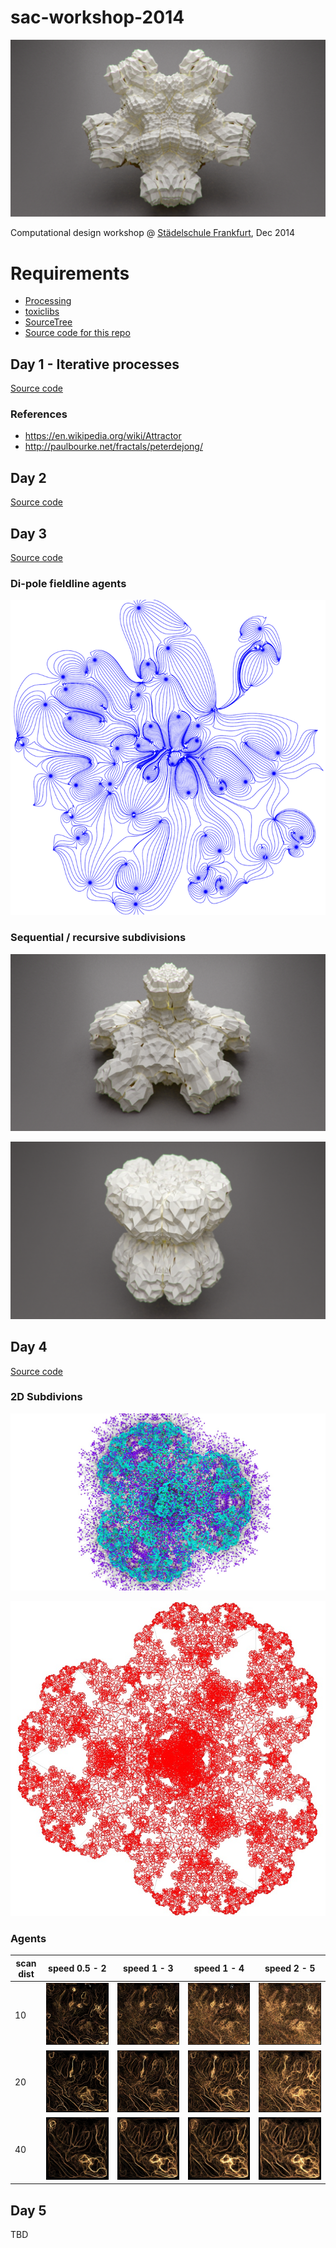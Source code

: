 # sac-workshop-2014

![Subdivisions](day3/Subdiv/20141203-subdiv.png)

Computational design workshop @ [Städelschule Frankfurt](http://www.staedelschule.de/architecture/), Dec 2014

# Requirements

- [Processing](http://processing.org)
- [toxiclibs](http://toxiclibs.org)
- [SourceTree](http://sourcetreeapp.com/)
- [Source code for this repo](https://github.com/learn-postspectacular/sac-workshop-2014)

## Day 1 - Iterative processes

[Source code](day1/)

### References

- https://en.wikipedia.org/wiki/Attractor
- http://paulbourke.net/fractals/peterdejong/

## Day 2

[Source code](day2/)

## Day 3

[Source code](day3/)

### Di-pole fieldline agents

![](day3/FieldLineAgents/export.png)

### Sequential / recursive subdivisions

![Subdivisions](day3/Subdiv/20141203-subdiv2.png)

![Subdivisions](day3/Subdiv/20141203-subdiv3.png)

## Day 4

[Source code](day4/)

### 2D Subdivions

![Subdivisions](day4/SubDiv2D/export-1.jpg)

![Subdivisions](day4/SubDiv2D/subdiv-3.jpg)

### Agents

| scan dist | speed 0.5 - 2 | speed 1 - 3 | speed 1 - 4 | speed 2 - 5 |
| --------- | ------------- | ----------- | ----------- | ----------- |
| 10        | ![](day4/AgentsOfNoise/s0.5-2-sd10.jpg) | ![](day4/AgentsOfNoise/s1-3-sd10.jpg) | ![](day4/AgentsOfNoise/s1-4-sd10.jpg) | ![](day4/AgentsOfNoise/s2-5-sd10.jpg) |
| 20        | ![](day4/AgentsOfNoise/s0.5-2-sd20.jpg) | ![](day4/AgentsOfNoise/s1-3-sd20.jpg) | ![](day4/AgentsOfNoise/s1-4-sd20.jpg) | ![](day4/AgentsOfNoise/s2-5-sd20.jpg) |
| 40        | ![](day4/AgentsOfNoise/s0.5-2-sd40.jpg) | ![](day4/AgentsOfNoise/s1-3-sd40.jpg) | ![](day4/AgentsOfNoise/s1-4-sd40.jpg) | ![](day4/AgentsOfNoise/s2-5-sd40.jpg) |

## Day 5

TBD
